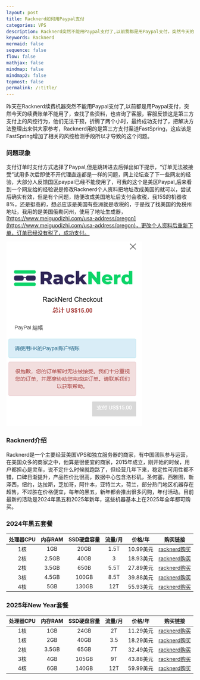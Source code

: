 ```yaml
---
layout: post
title: Racknerd如何用Paypal支付
categories: VPS
description: Racknerd突然不能用Paypal支付了,以前我都是用Paypal支付，突然今天的续费账单不能用了，查找了些资料，也咨询了客服，最终成功支付了，把解决方法整理出来供大家参考，Racknerd用的是第三方支付渠道FastSpring，这应该是FastSpring增加了相关的风控检测手段所以才导致的这个问题
keywords: Racknerd
mermaid: false
sequence: false
flow: false
mathjax: false
mindmap: false
mindmap2: false
topmost: false
permalink: /:title/
---
```


昨天在Racknerd续费机器突然不能用Paypal支付了,以前都是用Paypal支付，突然今天的续费账单不能用了，查找了些资料，也咨询了客服，客服反馈这是第三方支付上的风控行为，他们无法干预，折腾了两个小时，最终成功支付了，把解决方法整理出来供大家参考，Racknerd用的是第三方支付渠道FastSpring，这应该是FastSpring增加了相关的风控检测手段所以才导致的这个问题。

### 问题现象

支付订单时支付方式选择了Paypal,但是跳转进去后弹出如下提示，“订单无法被接受”试用多次后即使不开代理直连都是一样的问题，网上论坛查了下一些网友的经验，大部分人反馈国区paypal已经不能使用了，可我的这个是美区Paypal,后来看到一个网友给的经验说是修改Racknerd个人资料把地址改成美国的就可以，尝试后确实有效，但是有个问题，随便改成美国地址后支付会收税，我15$的机器收8%，还是挺高的，想必应该是美国有些洲就是收税的，于是找了找美国的免税州地址，我用的是美国俄勒冈州，使用了地址生成器，[https://www.meiguodizhi.com/usa-address/oregon](https://www.meiguodizhi.com/usa-address/oregon)，更改个人资料后重新下单，订单已经没有税了，成功支付。  

![Racknerd Paypal](/images/posts/racknerd/racknerd-paypal.png)

### Racknerd介绍

Racknerd是一个主要经营美国VPS和独立服务器的商家，有中国团队参与运营，在美国众多的商家之中，他算是很便宜的商家，2015年成立，刚开始的时候，用户都担心是灵车，说不定什么时候就跑路了，但经营几年下来，稳定性可用性都不错，口碑日渐提升，产品性价比很高，数据中心包含洛杉矶，圣何塞，西雅图，新泽西，纽约，达拉斯，芝加哥，阿什本，亚特兰大，荷兰，部分热门地区机器存在超售，不过胜在价格便宜，每年的黑五，新年都会推出很多闪购，年付活动。目前最新的活动是2024年黑五和2025年新年，这些机器基本上在2025年全年都可购买。

### 2024年黑五套餐

| 处理器CPU | 内存RAM | SSD硬盘容量 | 流量/月 | 价格/年 | 购买链接 |
| :-: | :-: | :-: | :-: | :-: | :-: |
| 1核 | 1GB | 20GB | 1.5T | 10.99美元 | [racknerd购买](https://my.racknerd.com/aff.php?aff=9815&pid=879) |
| 2核 | 2.5GB | 40GB | 3 | 18.93美元 | [racknerd购买](https://my.racknerd.com/aff.php?aff=9815&pid=880) |
| 2核 | 3.5GB | 650B | 5.5T | 27.89美元 | [racknerd购买](https://my.racknerd.com/aff.php?aff=9815&pid=881) |
| 3核 | 4.5GB | 100GB | 8.5T | 39.88美元 | [racknerd购买](https://my.racknerd.com/aff.php?aff=9815&pid=882) |
| 4核 | 5GB | 130GB | 12T | 55.93美元 | [racknerd购买](https://my.racknerd.com/aff.php?aff=9815&pid=883) |

### 2025年New Year套餐

| 处理器CPU | 内存RAM | SSD硬盘容量 | 流量/月 | 价格/年 | 购买链接 |
| :-: | :-: | :-: | :-: | :-: | :-: |
| 1核 | 1GB | 24GB | 2T | 11.29美元 | [racknerd购买](https://my.racknerd.com/aff.php?aff=9815&pid=903) |
| 1核 | 2GB | 40GB | 3.5 | 18.29美元 | [racknerd购买](https://my.racknerd.com/aff.php?aff=9815&pid=904) |
| 2核 | 3.5GB | 65GB | 7T | 32.49美元 | [racknerd购买](https://my.racknerd.com/aff.php?aff=9815&pid=905) |
| 3核 | 4GB | 105GB | 9T | 43.88美元 | [racknerd购买](https://my.racknerd.com/aff.php?aff=9815&pid=906) |
| 4核 | 6GB | 140GB | 12T | 59.99美元 | [racknerd购买](https://my.racknerd.com/aff.php?aff=9815&pid=907) |

  






